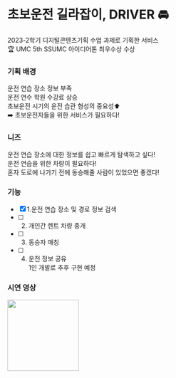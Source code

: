 # 초보운전 길라잡이, DRIVER 🚘
2023-2학기 디지털콘텐츠기획 수업 과제로 기획한 서비스 <br>
🏆 UMC 5th SSUMC 아이디어톤 최우수상 수상

### 기획 배경
운전 연습 장소 정보 부족<br>
운전 연수 학원 수강료 상승<br>
초보운전 시기의 운전 습관 형성의 중요성⬆️<br>
➡️ 초보운전자들을 위한 서비스가 필요하다!

### 니즈
운전 연습 장소에 대한 정보를 쉽고 빠르게 탐색하고 싶다! <br>
운전 연습을 위한 차량이 필요하다! <br>
혼자 도로에 나가기 전에 동승해줄 사람이 있었으면 좋겠다!<br>

### 기능
- [x] 1.운전 연습 장소 및 경로 정보 검색 <br>
- [ ] 2. 개인간 렌트 차량 중개<br>
- [ ] 3. 동승자 매칭<br>
- [ ] 4. 운전 정보 공유<br>
1인 개발로 추후 구현 예정

### 시연 영상
<img src="https://github.com/yongmin01/Driver/assets/78396941/7da3428a-9b8b-47e2-b720-12e0b0459d28" width="160px"/>
